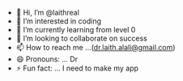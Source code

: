 - 👋 Hi, I’m @laithreal
- 👀 I’m interested in coding
- 🌱 I’m currently learning from level 0
- 💞️ I’m looking to collaborate on success
- 📫 How to reach me ...(dr.laith.alali@gmail.com)
- 😄 Pronouns: ... Dr
- ⚡ Fun fact: ... I need to make my app

<!---
laithreal/laithreal is a ✨ special ✨ repository because its `README.md` (this file) appears on your GitHub profile.
You can click the Preview link to take a look at your changes.
--->
